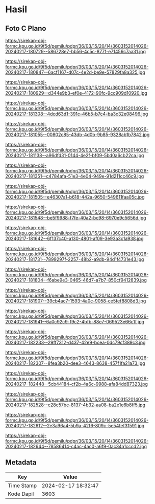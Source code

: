 # Hasil

## Foto C Plano

https://sirekap-obj-formc.kpu.go.id/9f5d/pemilu/pdpr/36/03/15/20/14/3603152014026-20240217-180729--586728e7-bb56-4c5c-877f-e71456c7aa31.jpg

https://sirekap-obj-formc.kpu.go.id/9f5d/pemilu/pdpr/36/03/15/20/14/3603152014026-20240217-180847--6acf1167-d07c-4e2d-be9e-57829fa8a325.jpg

https://sirekap-obj-formc.kpu.go.id/9f5d/pemilu/pdpr/36/03/15/20/14/3603152014026-20240217-180929--d344e9b3-ef0e-4172-90fc-9cc909d10920.jpg

https://sirekap-obj-formc.kpu.go.id/9f5d/pemilu/pdpr/36/03/15/20/14/3603152014026-20240217-181308--4dcd63d1-391c-46b5-b7c4-ba3c32e08496.jpg

https://sirekap-obj-formc.kpu.go.id/9f5d/pemilu/pdpr/36/03/15/20/14/3603152014026-20240217-181055--00802c85-43db-4d0b-9b85-9328ab1b7842.jpg

https://sirekap-obj-formc.kpu.go.id/9f5d/pemilu/pdpr/36/03/15/20/14/3603152014026-20240217-181138--a96dfd31-0144-4e2f-bf09-5bd0a6cb22ca.jpg

https://sirekap-obj-formc.kpu.go.id/9f5d/pemilu/pdpr/36/03/15/20/14/3603152014026-20240217-181351--c4784afa-51e3-4e04-949e-91d211cc46c9.jpg

https://sirekap-obj-formc.kpu.go.id/9f5d/pemilu/pdpr/36/03/15/20/14/3603152014026-20240217-181505--e46307a1-b618-442a-9650-549611faa05c.jpg

https://sirekap-obj-formc.kpu.go.id/9f5d/pemilu/pdpr/36/03/15/20/14/3603152014026-20240217-181548--be5f9988-f7fe-40a2-bc98-6970e9c5656d.jpg

https://sirekap-obj-formc.kpu.go.id/9f5d/pemilu/pdpr/36/03/15/20/14/3603152014026-20240217-181642--6f137c40-a130-4801-af09-3e93a3c1a938.jpg

https://sirekap-obj-formc.kpu.go.id/9f5d/pemilu/pdpr/36/03/15/20/14/3603152014026-20240217-181731--7899297f-2257-48b2-a9db-94d1f4731e43.jpg

https://sirekap-obj-formc.kpu.go.id/9f5d/pemilu/pdpr/36/03/15/20/14/3603152014026-20240217-181804--f6abe9e3-0465-46d7-a7b7-850cf9412839.jpg

https://sirekap-obj-formc.kpu.go.id/9f5d/pemilu/pdpr/36/03/15/20/14/3603152014026-20240217-181907--39cb4ac7-1593-4a0c-9058-ce5fef8808d3.jpg

https://sirekap-obj-formc.kpu.go.id/9f5d/pemilu/pdpr/36/03/15/20/14/3603152014026-20240217-181941--6a0c92c9-f9c2-4bfb-88e7-069523e66c1f.jpg

https://sirekap-obj-formc.kpu.go.id/9f5d/pemilu/pdpr/36/03/15/20/14/3603152014026-20240217-182233--29ff7312-d437-42e9-bcea-0dc79cf389c3.jpg

https://sirekap-obj-formc.kpu.go.id/9f5d/pemilu/pdpr/36/03/15/20/14/3603152014026-20240217-182307--8fea3b20-dee3-4643-8638-457f1fa21a73.jpg

https://sirekap-obj-formc.kpu.go.id/9f5d/pemilu/pdpr/36/03/15/20/14/3603152014026-20240217-182448--5cb44184-cf2b-4a6c-9988-afa84dd87323.jpg

https://sirekap-obj-formc.kpu.go.id/9f5d/pemilu/pdpr/36/03/15/20/14/3603152014026-20240217-182528--c28c57bc-8137-4b32-aa08-ba2e1e6b8ff5.jpg

https://sirekap-obj-formc.kpu.go.id/9f5d/pemilu/pdpr/36/03/15/20/14/3603152014026-20240217-182612--2e3a96a4-5b9a-42f6-809c-5e54fef31591.jpg

https://sirekap-obj-formc.kpu.go.id/9f5d/pemilu/pdpr/36/03/15/20/14/3603152014026-20240217-182644--78586414-c4ac-4ac0-a6f9-0ac34a1cccd2.jpg


## Metadata

| Key        | Value               |
| ---------- | ------------------- |
| Time Stamp | 2024-02-17 18:32:47 |
| Kode Dapil | 3603                |



